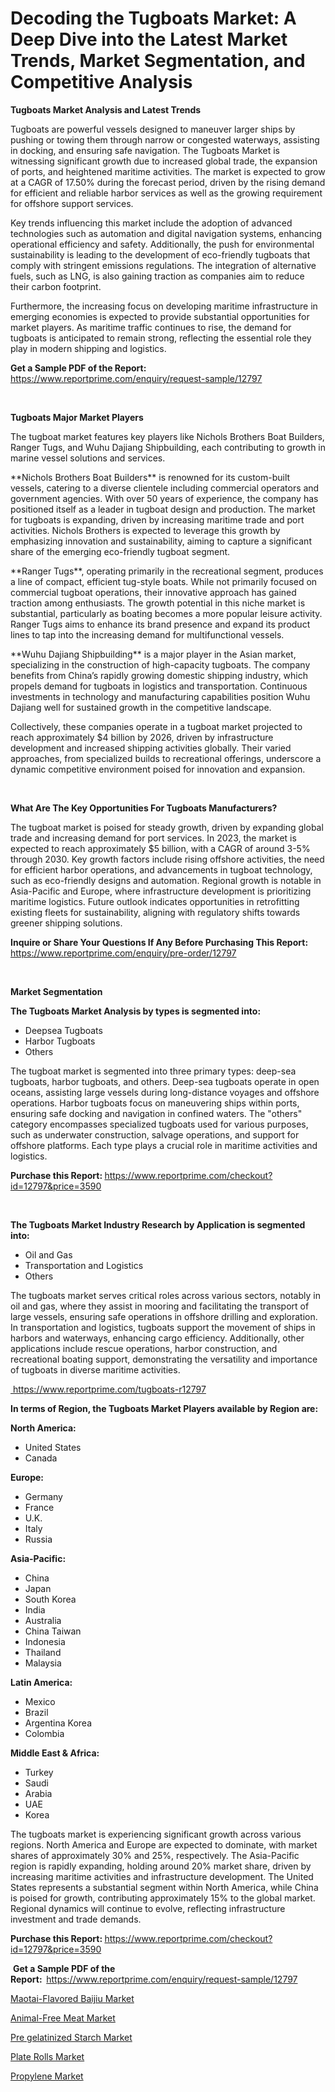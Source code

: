 <p><h1>Decoding the Tugboats Market: A Deep Dive into the Latest Market Trends, Market Segmentation, and Competitive Analysis</h1></p><p><strong>Tugboats Market Analysis and Latest Trends</strong></p>
<p><p>Tugboats are powerful vessels designed to maneuver larger ships by pushing or towing them through narrow or congested waterways, assisting in docking, and ensuring safe navigation. The Tugboats Market is witnessing significant growth due to increased global trade, the expansion of ports, and heightened maritime activities. The market is expected to grow at a CAGR of 17.50% during the forecast period, driven by the rising demand for efficient and reliable harbor services as well as the growing requirement for offshore support services.</p><p>Key trends influencing this market include the adoption of advanced technologies such as automation and digital navigation systems, enhancing operational efficiency and safety. Additionally, the push for environmental sustainability is leading to the development of eco-friendly tugboats that comply with stringent emissions regulations. The integration of alternative fuels, such as LNG, is also gaining traction as companies aim to reduce their carbon footprint.</p><p>Furthermore, the increasing focus on developing maritime infrastructure in emerging economies is expected to provide substantial opportunities for market players. As maritime traffic continues to rise, the demand for tugboats is anticipated to remain strong, reflecting the essential role they play in modern shipping and logistics.</p></p>
<p><strong>Get a Sample PDF of the Report:&nbsp;</strong> <a href="https://www.reportprime.com/enquiry/request-sample/12797?utm_campaign=1140&utm_medium=2&utm_source=Github&utm_content=ia&utm_term=10102024&utm_id=tugboats">https://www.reportprime.com/enquiry/request-sample/12797</a></p>
<p>&nbsp;</p>
<p><strong>Tugboats Major Market Players</strong></p>
<p><p>The tugboat market features key players like Nichols Brothers Boat Builders, Ranger Tugs, and Wuhu Dajiang Shipbuilding, each contributing to growth in marine vessel solutions and services.</p><p>**Nichols Brothers Boat Builders** is renowned for its custom-built vessels, catering to a diverse clientele including commercial operators and government agencies. With over 50 years of experience, the company has positioned itself as a leader in tugboat design and production. The market for tugboats is expanding, driven by increasing maritime trade and port activities. Nichols Brothers is expected to leverage this growth by emphasizing innovation and sustainability, aiming to capture a significant share of the emerging eco-friendly tugboat segment.</p><p>**Ranger Tugs**, operating primarily in the recreational segment, produces a line of compact, efficient tug-style boats. While not primarily focused on commercial tugboat operations, their innovative approach has gained traction among enthusiasts. The growth potential in this niche market is substantial, particularly as boating becomes a more popular leisure activity. Ranger Tugs aims to enhance its brand presence and expand its product lines to tap into the increasing demand for multifunctional vessels.</p><p>**Wuhu Dajiang Shipbuilding** is a major player in the Asian market, specializing in the construction of high-capacity tugboats. The company benefits from China’s rapidly growing domestic shipping industry, which propels demand for tugboats in logistics and transportation. Continuous investments in technology and manufacturing capabilities position Wuhu Dajiang well for sustained growth in the competitive landscape.</p><p>Collectively, these companies operate in a tugboat market projected to reach approximately $4 billion by 2026, driven by infrastructure development and increased shipping activities globally. Their varied approaches, from specialized builds to recreational offerings, underscore a dynamic competitive environment poised for innovation and expansion.</p></p>
<p>&nbsp;</p>
<p><strong>What Are The Key Opportunities For Tugboats Manufacturers?</strong></p>
<p><p>The tugboat market is poised for steady growth, driven by expanding global trade and increasing demand for port services. In 2023, the market is expected to reach approximately $5 billion, with a CAGR of around 3-5% through 2030. Key growth factors include rising offshore activities, the need for efficient harbor operations, and advancements in tugboat technology, such as eco-friendly designs and automation. Regional growth is notable in Asia-Pacific and Europe, where infrastructure development is prioritizing maritime logistics. Future outlook indicates opportunities in retrofitting existing fleets for sustainability, aligning with regulatory shifts towards greener shipping solutions.</p></p>
<p><strong>Inquire or Share Your Questions If Any Before Purchasing This Report:</strong> <a href="https://www.reportprime.com/enquiry/pre-order/12797?utm_campaign=1140&utm_medium=2&utm_source=Github&utm_content=ia&utm_term=10102024&utm_id=tugboats">https://www.reportprime.com/enquiry/pre-order/12797</a></p>
<p>&nbsp;</p>
<p><strong>Market Segmentation</strong></p>
<p><strong>The Tugboats Market Analysis by types is segmented into:</strong></p>
<p><ul><li>Deepsea Tugboats</li><li>Harbor Tugboats</li><li>Others</li></ul></p>
<p><p>The tugboat market is segmented into three primary types: deep-sea tugboats, harbor tugboats, and others. Deep-sea tugboats operate in open oceans, assisting large vessels during long-distance voyages and offshore operations. Harbor tugboats focus on maneuvering ships within ports, ensuring safe docking and navigation in confined waters. The "others" category encompasses specialized tugboats used for various purposes, such as underwater construction, salvage operations, and support for offshore platforms. Each type plays a crucial role in maritime activities and logistics.</p></p>
<p><strong>Purchase this Report:&nbsp;</strong><a href="https://www.reportprime.com/checkout?id=12797&price=3590&utm_campaign=1140&utm_medium=2&utm_source=Github&utm_content=ia&utm_term=10102024&utm_id=tugboats">https://www.reportprime.com/checkout?id=12797&price=3590</a></p>
<p>&nbsp;</p>
<p><strong>The Tugboats Market Industry Research by Application is segmented into:</strong></p>
<p><ul><li>Oil and Gas</li><li>Transportation and Logistics</li><li>Others</li></ul></p>
<p><p>The tugboats market serves critical roles across various sectors, notably in oil and gas, where they assist in mooring and facilitating the transport of large vessels, ensuring safe operations in offshore drilling and exploration. In transportation and logistics, tugboats support the movement of ships in harbors and waterways, enhancing cargo efficiency. Additionally, other applications include rescue operations, harbor construction, and recreational boating support, demonstrating the versatility and importance of tugboats in diverse maritime activities.</p></p>
<p><a href="https://www.reportprime.com/tugboats-r12797?utm_campaign=1140&utm_medium=2&utm_source=Github&utm_content=ia&utm_term=10102024&utm_id=tugboats">&nbsp;https://www.reportprime.com/tugboats-r12797</a></p>
<p><strong>In terms of Region, the Tugboats Market Players available by Region are:</strong></p>
<p>
    <p> <strong> North America: </strong>
        <ul>
            <li>United States</li>
            <li>Canada</li>
        </ul>
        </p> 
    <p> <strong> Europe: </strong>
        <ul>
            <li>Germany</li>
            <li>France</li>
            <li>U.K.</li>
            <li>Italy</li>
            <li>Russia</li>
        </ul>
        </p> 
    <p> <strong> Asia-Pacific: </strong>
        <ul>
            <li>China</li>
            <li>Japan</li>
            <li>South Korea</li>
            <li>India</li>
            <li>Australia</li>
            <li>China Taiwan</li>
            <li>Indonesia</li>
            <li>Thailand</li>
            <li>Malaysia</li>
        </ul>
        </p> 
    <p> <strong> Latin America: </strong>
        <ul>
            <li>Mexico</li>
            <li>Brazil</li>
            <li>Argentina Korea</li>
            <li>Colombia</li>
        </ul>
        </p> 
    <p> <strong> Middle East & Africa: </strong>
        <ul>
            <li>Turkey</li>
            <li>Saudi</li>
            <li>Arabia</li>
            <li>UAE</li>
            <li>Korea</li>
        </ul>
    </p>
    </p>
<p><p>The tugboats market is experiencing significant growth across various regions. North America and Europe are expected to dominate, with market shares of approximately 30% and 25%, respectively. The Asia-Pacific region is rapidly expanding, holding around 20% market share, driven by increasing maritime activities and infrastructure development. The United States represents a substantial segment within North America, while China is poised for growth, contributing approximately 15% to the global market. Regional dynamics will continue to evolve, reflecting infrastructure investment and trade demands.</p></p>
<p><strong>Purchase this Report: </strong><a href="https://www.reportprime.com/checkout?id=12797&price=3590&utm_campaign=1140&utm_medium=2&utm_source=Github&utm_content=ia&utm_term=10102024&utm_id=tugboats">https://www.reportprime.com/checkout?id=12797&price=3590</a></p>
<p>&nbsp;<strong>Get a Sample PDF of the Report:&nbsp;&nbsp;</strong><a href="https://www.reportprime.com/enquiry/request-sample/12797?utm_campaign=1140&utm_medium=2&utm_source=Github&utm_content=ia&utm_term=10102024&utm_id=tugboats">https://www.reportprime.com/enquiry/request-sample/12797</a></p>
<p><strong></strong></p>
<p><p><a href="https://issuu.com/reportprime-2/docs/maotai-flavored-baijiu-market-size-_abb17ad0aee214?utm_campaign=1140&utm_medium=2&utm_source=Github&utm_content=ia&utm_term=10102024&utm_id=tugboats">Maotai-Flavored Baijiu Market</a></p><p><a href="https://issuu.com/reportprime-2/docs/animal-free-meat-market-size-2030.p_af16589d0dcc24?utm_campaign=1140&utm_medium=2&utm_source=Github&utm_content=ia&utm_term=10102024&utm_id=tugboats">Animal-Free Meat Market</a></p><p><a href="https://github.com/AKSHATREPORTPRIME/Market-Research-Report-List-6/blob/main/pre-gelatinized-starch-market.md?utm_campaign=1140&utm_medium=2&utm_source=Github&utm_content=ia&utm_term=10102024&utm_id=tugboats">Pre gelatinized Starch Market</a></p><p><a href="https://www.linkedin.com/pulse/key-drivers-plate-rolls-market-trends-future-outlook-2024-2031-tsgec?utm_campaign=1140&utm_medium=2&utm_source=Github&utm_content=ia&utm_term=10102024&utm_id=tugboats">Plate Rolls Market</a></p><p><a href="https://www.linkedin.com/pulse/global-propylene-market-analysis-key-trends-future-projections-ggcre?utm_campaign=1140&utm_medium=2&utm_source=Github&utm_content=ia&utm_term=10102024&utm_id=tugboats">Propylene Market</a></p></p>